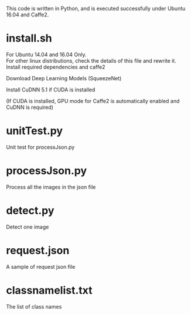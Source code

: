 This code is written in Python, and is executed successfully under Ubuntu 16.04 and Caffe2.

install.sh
===========
For Ubuntu 14.04 and 16.04 Only.  
For other linux distributions, check the details of this file and rewrite it.  
Install required dependencies and caffe2

Download Deep Learning Models (SqueezeNet)

Install CuDNN 5.1 if CUDA is installed 

(If CUDA is installed, GPU mode for Caffe2 is automatically enabled and CuDNN is required)


unitTest.py
============
Unit test for processJson.py


processJson.py
============
Process all the images in the json file


detect.py
============
Detect one image

request.json
============
A sample of request json file


classnamelist.txt
============
The list of class names






